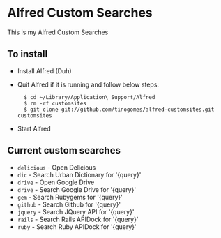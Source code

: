 # Alfred Custom Searches

This is my Alfred Custom Searches

## To install

* Install Alfred (Duh)
* Quit Alfred if it is running and follow below steps:

		$ cd ~/Library/Application\ Support/Alfred
		$ rm -rf customsites
		$ git clone git://github.com/tinogomes/alfred-customsites.git customsites

* Start Alfred

## Current custom searches

* ```delicious``` - Open Delicious
* ```dic``` - Search Urban Dictionary for '{query}'
* ```drive``` - Open Google Drive
* ```drive``` - Search Google Drive for '{query}'
* ```gem``` - Search Rubygems for '{query}'
* ```github``` - Search Github for '{query}'
* ```jquery``` - Search JQuery API for '{query}'
* ```rails``` - Search Rails APIDock for '{query}'
* ```ruby``` - Search Ruby APIDock for '{query}'

